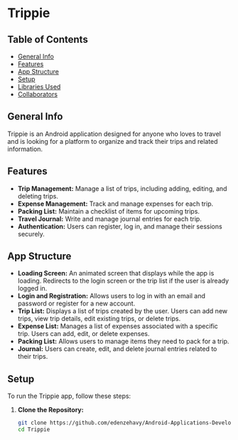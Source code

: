 # Trippie

## Table of Contents
* [General Info](#general-info)
* [Features](#features)
* [App Structure](#app-structure)
* [Setup](#setup)
* [Libraries Used](#libraries-used)
* [Collaborators](#collaborators)

## General Info
Trippie is an Android application designed for anyone who loves to travel and is looking for a platform to organize and track their trips and related information.

## Features
* **Trip Management:** Manage a list of trips, including adding, editing, and deleting trips.
* **Expense Management:** Track and manage expenses for each trip.
* **Packing List:** Maintain a checklist of items for upcoming trips.
* **Travel Journal:** Write and manage journal entries for each trip.
* **Authentication:** Users can register, log in, and manage their sessions securely.

## App Structure
* **Loading Screen:** An animated screen that displays while the app is loading. Redirects to the login screen or the trip list if the user is already logged in.
* **Login and Registration:** Allows users to log in with an email and password or register for a new account.
* **Trip List:** Displays a list of trips created by the user. Users can add new trips, view trip details, edit existing trips, or delete trips.
* **Expense List:** Manages a list of expenses associated with a specific trip. Users can add, edit, or delete expenses.
* **Packing List:** Allows users to manage items they need to pack for a trip.
* **Journal:** Users can create, edit, and delete journal entries related to their trips.

## Setup
To run the Trippie app, follow these steps:

1. **Clone the Repository:**
   ```bash
   git clone https://github.com/edenzehavy/Android-Applications-Development-In-Kotlin.git
   cd Trippie
